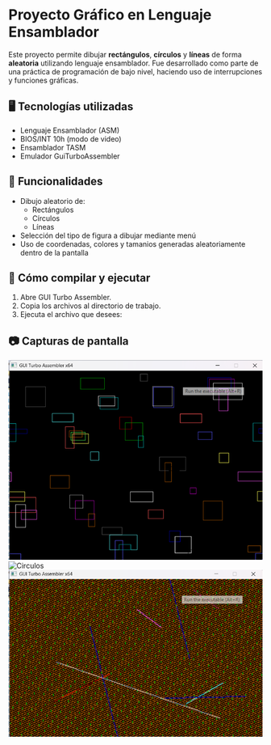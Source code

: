 # Proyecto Gráfico en Lenguaje Ensamblador

Este proyecto permite dibujar **rectángulos**, **círculos** y **líneas** de forma **aleatoria** utilizando lenguaje ensamblador. Fue desarrollado como parte de una práctica de programación de bajo nivel, haciendo uso de interrupciones y funciones gráficas.

## 🖥️ Tecnologías utilizadas

- Lenguaje Ensamblador (ASM)
- BIOS/INT 10h (modo de video)
- Ensamblador TASM 
- Emulador GuiTurboAssembler

## 🚀 Funcionalidades

- Dibujo aleatorio de:
  - Rectángulos
  - Círculos
  - Líneas
- Selección del tipo de figura a dibujar mediante menú
- Uso de coordenadas, colores y tamanios generadas aleatoriamente dentro de la pantalla


## 🔧 Cómo compilar y ejecutar

1. Abre GUI Turbo Assembler.
2. Copia los archivos al directorio de trabajo.
3. Ejecuta el archivo que desees:


## 📷 Capturas de pantalla

![Rectangulos](img/rectangulos.png)
![Circulos](img/circulos.png)
![Lineas](img/lineas.png)



